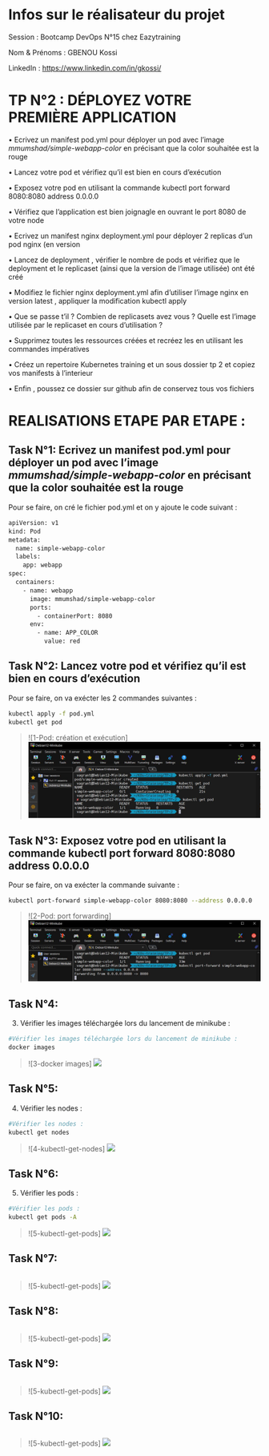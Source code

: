 
# Infos sur le réalisateur du projet
Session       : Bootcamp DevOps N°15 chez Eazytraining

Nom & Prénoms : GBENOU Kossi

LinkedIn      : https://www.linkedin.com/in/gkossi/

# TP N°2 : DÉPLOYEZ VOTRE PREMIÈRE APPLICATION

• Ecrivez un manifest pod.yml pour déployer un pod avec l’image *mmumshad/simple-webapp-color* en précisant que la color souhaitée est la rouge

• Lancez votre pod et vérifiez qu’il est bien en cours d’exécution

• Exposez votre pod en utilisant la commande kubectl port forward <nom de votre pod > 8080:8080 address 0.0.0.0

• Vérifiez que l’application est bien joignagle en ouvrant le port 8080 de votre node

• Ecrivez un manifest nginx deployment.yml pour déployer 2 replicas d’un pod nginx (en version

• Lancez de deployment , vérifier le nombre de pods et vérifiez que le deployment et le replicaset (ainsi que la version de l’image utilisée) ont été créé

• Modifiez le fichier nginx deployment.yml afin d’utiliser l’image nginx en version latest , appliquer la modification kubectl apply

• Que se passe t’il ? Combien de replicasets avez vous ? Quelle est l’image utilisée par le replicaset en cours d’utilisation ?

• Supprimez toutes les ressources créées et recréez les en utilisant les commandes impératives

• Créez un repertoire Kubernetes training et un sous dossier tp 2 et copiez vos manifests à l’interieur

• Enfin , poussez ce dossier sur github afin de conservez tous vos fichiers


# REALISATIONS ETAPE PAR ETAPE :

## Task N°1: Ecrivez un manifest pod.yml pour déployer un pod avec l’image *mmumshad/simple-webapp-color* en précisant que la color souhaitée est la rouge

Pour se faire, on cré le fichier pod.yml et on y ajoute le code suivant :
```bash
apiVersion: v1
kind: Pod
metadata:
  name: simple-webapp-color
  labels:
    app: webapp
spec:
  containers:
    - name: webapp
      image: mmumshad/simple-webapp-color
      ports:
        - containerPort: 8080
      env:
        - name: APP_COLOR
          value: red
```

## Task N°2: Lancez votre pod et vérifiez qu’il est bien en cours d’exécution
Pour se faire, on va exécter les 2 commandes suivantes :
```bash
kubectl apply -f pod.yml
kubectl get pod
```
> ![1-Pod: création et exécution] ![](images/1-pod-cr.JPG)

## Task N°3: Exposez votre pod en utilisant la commande kubectl port forward <nom de votre pod > 8080:8080 address 0.0.0.0
Pour se faire, on va exécter la commande suivante :
```bash
kubectl port-forward simple-webapp-color 8080:8080 --address 0.0.0.0
```
> ![2-Pod: port forwarding] ![](images/2-port-forwarding.JPG)

## Task N°4:
3) Vérifier les images téléchargée lors du lancement de minikube :
```bash
#Vérifier les images téléchargée lors du lancement de minikube :
docker images
```
> ![3-docker images] ![](images/3-docker-images.png)

## Task N°5:
4) Vérifier les nodes :
```bash
#Vérifier les nodes :
kubectl get nodes
```
> ![4-kubectl-get-nodes] ![](images/4-kubectl-get-nodes.png)

## Task N°6:
5) Vérifier les pods :
```bash
#Vérifier les pods :
kubectl get pods -A
```
> ![5-kubectl-get-pods] ![](images/5-kubectl-get-pods-A.png)

## Task N°7:

```bash

```
> ![5-kubectl-get-pods] ![](images/5-kubectl-get-pods-A.png)

## Task N°8:

```bash

```
> ![5-kubectl-get-pods] ![](images/5-kubectl-get-pods-A.png)

## Task N°9:

```bash

```
> ![5-kubectl-get-pods] ![](images/5-kubectl-get-pods-A.png)

## Task N°10:

```bash

```
> ![5-kubectl-get-pods] ![](images/5-kubectl-get-pods-A.png)